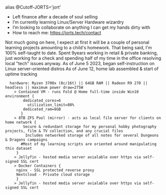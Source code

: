  alias @Cutoff-JORTS='jort'
- Left finance after a decade of soul selling
- I’m currently learning Linux/Server Hardware wizardry
- I’m looking to collaborate on anything I can get my hands dirty with
- How to reach me: https://jorts.tech/contact

 Not much going on here, I expect at first it will be a couple of personal learning projects amounting to a child's homework. That being said, I'm 100% self-taught to date.
 Spent 9years working in retail & private banking, just working for a check and spending half of my time in the office resolving local "tech" issues anyway.
 As of June 5 2023, began self-instruction on Linux server-oriented distros
 As of June 12, home lab assembled & start of uptime tracking

      hardware: Ryzen 3700x (8c/16t) || 64GB RAM || Radeon R9 270 || headless || maximum power draw=275W
        > Contained VM - runs Fold @ Home full-time inside Win10 environment {
            dedicated_cores=6
              utilization_limit=80%
            dedicated_ram=8GB
           }
        > 8TB ZFS Pool (mirror) - acts as local file server for clients on home network {
            Secure & redundant storage for my personal hobby photography projects, film & TV collection, and any crucial files
             Includes networked storage of all notes for several Dungeons & Dragons campaigns
           #Most of my learning scripts are oriented around manipulating this dataset
         }
        > Jellyfin - hosted media server avialable over https via self-signed SSL cert 
        > Docker Containers {
         nginx - SSL protected reverse proxy
         Nextcloud - Private cloud storage
         }
        > Jellyfin - hosted media server avialable over https via self-signed SSL cert 
